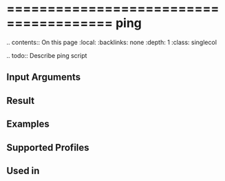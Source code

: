 

=======================================
ping
=======================================

.. contents:: On this page
    :local:
    :backlinks: none
    :depth: 1
    :class: singlecol

.. todo::
    Describe ping script

Input Arguments
---------------

Result
------

Examples
--------

Supported Profiles
------------------

Used in
-------
